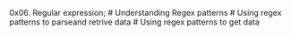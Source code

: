 0x06. Regular expression;
	# Understanding Regex patterns
	# Using regex patterns to parseand retrive data
 	# Using regex patterns to get data
  
